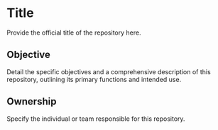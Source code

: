  # Title
Provide the official title of the repository here.

## Objective
Detail the specific objectives and a comprehensive description of this repository, outlining its primary functions and intended use.

## Ownership
Specify the individual or team responsible for this repository.
